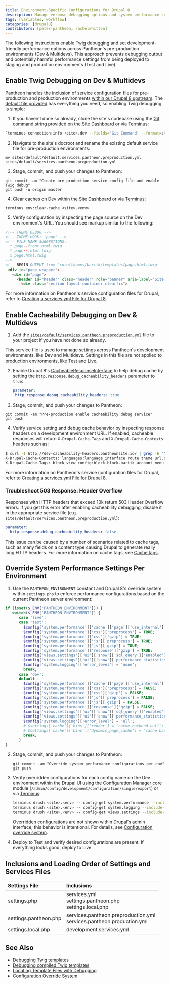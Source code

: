 ```yaml
---
title: Environment-Specific Configurations for Drupal 8
description: Manage verbose debugging options and system performance settings per environment on Pantheon using our service configuration files and Drupal 8's configuration override system.
tags: [variables, workflow]
categories: [drupal8]
contributors: [peter-pantheon, rachelwhitton]
---
```

The following instructions enable Twig debugging and set development-friendly performance options across Pantheon's pre-production environments (Dev & Multidevs). This approach prevents debugging output and potentially harmful performance settings from being deployed to staging and production environments (Test and Live).

## Enable Twig Debugging on Dev & Multidevs
Pantheon handles the inclusion of service configuration files for pre-production and production environments [within our Drupal 8 upstream](https://github.com/pantheon-systems/drops-8/blob/master/sites/default/settings.pantheon.php#L31-L48). The [default file provided](https://github.com/pantheon-systems/drops-8/blob/master/sites/default/default.services.pantheon.preproduction.yml) has everything you need, so enabling Twig debugging is simple:

1. If you haven't done so already, clone the site's codebase using the [Git command string provided on the Site Dashboard](/git/#clone-your-site-codebase) or via [Terminus](/terminus):

 ```bash
 `terminus connection:info <site>.dev --fields='Git Command' --format=string`
 ```

2. Navigate to the site's docroot and rename the existing default service file for pre-production environments:

 ```
 mv sites/default/default.services.pantheon.preproduction.yml sites/default/services.pantheon.preproduction.yml
 ```

3. Stage, commit, and push your changes to Pantheon:

 ```
 git commit -am "Create pre-production service config file and enable Twig debug"
 git push -u origin master
 ```

4. Clear caches on Dev within the Site Dashboard or via [Terminus](/terminus):

 ```
 terminus env:clear-cache <site>.<env>
 ```

5. Verify configuration by inspecting the page source on the Dev environment's URL. You should see markup similar to the following:

 ```html
 <!-- THEME DEBUG -->
 <!-- THEME HOOK: 'page' -->
 <!-- FILE NAME SUGGESTIONS:
   * page--front.html.twig
   * page--.html.twig
   x page.html.twig
 -->
 <!-- BEGIN OUTPUT from 'core/themes/bartik/templates/page.html.twig' -->
  <div id="page-wrapper">
    <div id="page">
      <header id="header" class="header" role="banner" aria-label="Site header">
        <div class="section layout-container clearfix">
 ```


For more information on Pantheon's service configuration files for Drupal, refer to [Creating a services.yml File for Drupal 8](/services-yml).


## Enable Cacheability Debugging on Dev & Multidevs
1. Add the [`sites/default/services.pantheon.preproduction.yml`](https://github.com/pantheon-systems/drops-8/blob/master/sites/default/default.services.pantheon.preproduction.yml) file to your project if you have not done so already.

 This service file is used to manage settings across Pantheon's development environments, like Dev and Multidevs. Settings in this file are not applied to production environments, like Test and Live.

2. Enable Drupal 8's [CacheableResponseInterface](https://www.drupal.org/docs/8/api/responses/cacheableresponseinterface#debugging) to help debug cache by setting the `http.response.debug_cacheability_headers` parameter to `true`:

    ```yaml
    parameter:
     http.response.debug_cacheability_headers: true
    ```

3. Stage, commit, and push your changes to Pantheon:

  ```
  git commit -am "Pre-production enable cacheability debug service"
  git push
  ```

4. Verify service setting and debug cache behavior by inspecting response headers on a development environment URL. If enabled, cacheable responses will return `X-Drupal-Cache-Tags` and `X-Drupal-Cache-Contexts` headers such as:

  ```bash
  $ curl -I http://dev-cacheability-headers.pantheonsite.io/ | grep -E 'X-Drupal-Cache-Context|X-Drupal-Cache-Tags'
  X-Drupal-Cache-Contexts: languages:language_interface route theme url.path.parent url.query_args url.site user.node_grants:view user.permissions user.roles:authenticated
  X-Drupal-Cache-Tags: block_view config:block.block.bartik_account_menu config:block.block.bartik_branding config:block.block.bartik_breadcrumbs config:block.block.bartik_content config:block.block.bartik_footer config:block.block.bartik_help config:block.block.bartik_local_actions config:block.block.bartik_local_tasks config:block.block.bartik_main_menu config:block.block.bartik_messages config:block.block.bartik_page_title config:block.block.bartik_powered config:block.block.bartik_search config:block.block.bartik_tools config:block_list config:color.theme.bartik config:search.settings config:system.menu.account config:system.menu.footer config:system.menu.main config:system.menu.tools config:system.site config:user.role.anonymous config:views.view.frontpage http_response node_list rendered
  ```

For more information on Pantheon's service configuration files for Drupal, refer to [Creating a services.yml File for Drupal 8](/services-yml).


### Troubleshoot 503 Response: Header Overflow
Responses with HTTP headers that exceed 10k return 503 Header Overflow errors. If you get this error after enabling cacheability debugging, disable it in the appropriate service file (e.g. `sites/default/services.pantheon.preproduction.yml`):

```yaml
parameter:
  http.response.debug_cacheability_headers: false
```

This issue can be caused by a number of scenarios related to cache tags, such as many fields on a content type causing Drupal to generate really long HTTP headers. For more information on cache tags, see [Cache tags](https://www.drupal.org/docs/8/api/cache-api/cache-tags).

## Override System Performance Settings Per Environment

1. Use the `PANTHEON_ENVIRONMENT` constant and Drupal 8's override system within `settings.php` to enforce performance configurations based on the current Pantheon server environment:

  ```php
  if (isset($_ENV['PANTHEON_ENVIRONMENT'])) {
  	 switch($_ENV['PANTHEON_ENVIRONMENT']) {
  		case 'live':
  		case 'test':
          $config['system.performance']['cache']['page']['use_internal'] = TRUE;
          $config['system.performance']['css']['preprocess'] = TRUE;
          $config['system.performance']['css']['gzip'] = TRUE;
          $config['system.performance']['js']['preprocess'] = TRUE;
          $config['system.performance']['js']['gzip'] = TRUE;
          $config['system.performance']['response']['gzip'] = TRUE;
          $config['views.settings']['ui']['show']['sql_query']['enabled'] = FALSE;
          $config['views.settings']['ui']['show']['performance_statistics'] = FALSE;
          $config['system.logging']['error_level'] = 'none';
		  break;
  		case 'dev':
        default :
          $config['system.performance']['cache']['page']['use_internal'] = FALSE;
          $config['system.performance']['css']['preprocess'] = FALSE;
          $config['system.performance']['css']['gzip'] = FALSE;
          $config['system.performance']['js']['preprocess'] = FALSE;
          $config['system.performance']['js']['gzip'] = FALSE;
          $config['system.performance']['response']['gzip'] = FALSE;
          $config['views.settings']['ui']['show']['sql_query']['enabled'] = TRUE;
          $config['views.settings']['ui']['show']['performance_statistics'] = TRUE;
          $config['system.logging']['error_level'] = 'all';
          # $settings['cache']['bins']['render'] = 'cache.backend.null';
          # $settings['cache']['bins']['dynamic_page_cache'] = 'cache.backend.null';
		  break;
    	}
  }
  ```

2. Stage, commit, and push your changes to Pantheon:

    ```
    git commit -am "Override system performance configurations per env"
    git push
    ```


3. Verify overridden configurations for each config.name on the Dev environment within the Drupal UI using the Configuration Manager core module (`/admin/config/development/configuration/single/export`) or via [Terminus](/terminus):

   ```bash
   terminus drush <site>.<env> -- config-get system.performance --include-overidden
   terminus drush <site>.<env> -- config-get system.logging --include-overidden
   terminus drush <site>.<env> -- config-get views.settings --include-overidden
   ```

   <Alert title="Note" type="info">

   Overridden configurations are not shown within Drupal's admin interface; this behavior is intentional. For details, see [Configuration override system](https://www.drupal.org/docs/8/api/configuration-api/configuration-override-system).

   </Alert>

4. Deploy to Test and verify desired configurations are present. If everything looks good, deploy to Live.


## Inclusions and Loading Order of Settings and Services Files

| Settings File         | Inclusions |
|:--------------------- |:---------- |
| settings.php          | services.yml <Popover title="Requires Manual Creation" content="Does not exist within Pantheon's upstream by default but is included if found on all Pantheon environments." /> <br /> settings.pantheon.php <br /> settings.local.php <Popover title=".gitignore" content="Excluded from version control via .gitignore within Pantheon's Drupal 8 upstream. It is not loaded by default on any Pantheon environment but is included if found on local environments." /> |
| settings.pantheon.php | services.pantheon.preproduction.yml <Popover title="Requires Manual Creation" content="Does not exist within Pantheon's upstream by default but is included if found on Dev and Multidev Pantheon environments." /> <br /> services.pantheon.production.yml <Popover title="Requires Manual Creation" content="Does not exist within Pantheon's upstream by default but is included if found on Test and Live Pantheon environments." /> <br /> |
| settings.local.php <Popover title=".gitignore" content="Excluded from version control via .gitignore within Pantheon's Drupal 8 upstream. It is not loaded by default on any Pantheon environment but is included if found on local environments." /> |  development.services.yml <Popover title=".gitignore" content="Excluded from version control via .gitignore within Pantheon's Drupal 8 upstream. It is not included by default on any Pantheon environment." /> |

## See Also

- [Debugging Twig templates](https://www.drupal.org/docs/8/theming/twig/debugging-twig-templates)
- [Debugging compiled Twig templates](https://www.drupal.org/docs/8/theming/twig/debugging-compiled-twig-templates)
- [Locating Template Files with Debugging](https://www.drupal.org/docs/8/theming/twig/locating-template-files-with-debugging)
- [Configuration Override System](https://www.drupal.org/docs/8/api/configuration-api/configuration-override-system)
